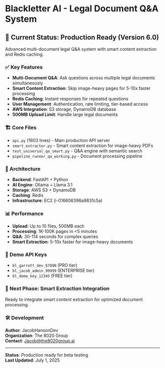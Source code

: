 # Blackletter AI - Legal Document Q&A System

## 🎯 Current Status: Production Ready (Version 6.0)

Advanced multi-document legal Q&A system with smart content extraction and Redis caching.

### ✅ Key Features
- **Multi-Document Q&A**: Ask questions across multiple legal documents simultaneously
- **Smart Content Extraction**: Skip image-heavy pages for 5-10x faster processing  
- **Redis Caching**: Instant responses for repeated questions
- **User Management**: Authentication, rate limiting, tier-based access
- **AWS Integration**: S3 storage, DynamoDB database
- **500MB Upload Limit**: Handle large legal documents

### 🏗️ Core Files
- `api.py` (1603 lines) - Main production API server
- `smart_extractor.py` - Smart content extraction for image-heavy PDFs
- `test_universal_qa_smart.py` - Q&A engine with semantic search
- `pipeline_runner_qa_working.py` - Document processing pipeline

### 🚀 Architecture
- **Backend**: FastAPI + Python
- **AI Engine**: Ollama + Llama 3.1
- **Storage**: AWS S3 + DynamoDB
- **Caching**: Redis
- **Infrastructure**: EC2 (i-016606398a9831c5a)

### 📊 Performance
- **Upload**: Up to 10 files, 500MB each
- **Processing**: 1K-100K pages in <5 minutes
- **Q&A**: 30-114 seconds for complex queries
- **Smart Extraction**: 5-10x faster for image-heavy documents

### 🔑 Demo API Keys
- `bl_garrett_dev_67890` (PRO tier)
- `bl_jacob_admin_99999` (ENTERPRISE tier)
- `bl_demo_key_12345` (FREE tier)

### 🎯 Next Phase: Smart Extraction Integration
Ready to integrate smart content extraction for optimized document processing.

### 🛠️ Development
**Author**: JacobHansonDev  
**Organization**: The 8020 Group  
**Contact**: Jacob@the8020group.ai

---
**Status**: Production ready for beta testing  
**Last Updated**: July 1, 2025
